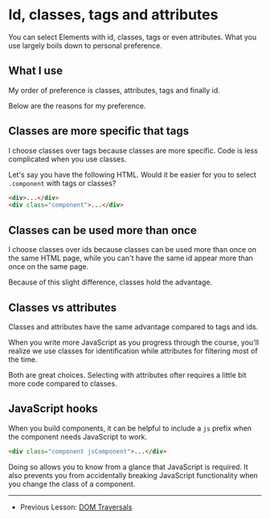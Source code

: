 # Id, classes, tags and attributes

You can select Elements with id, classes, tags or even attributes. What you use largely boils down to personal preference.

## What I use

My order of preference is classes, attributes, tags and finally id.

Below are the reasons for my preference.

## Classes are more specific that tags

I choose classes over tags because classes are more specific. Code is less complicated when you use classes.

Let's say you have the following HTML. Would it be easier for you to select `.component` with tags or classes?

```html
<div>...</div>
<div class="component">...</div>
```

## Classes can be used more than once

I choose classes over ids because classes can be used more than once on the same HTML page, while you can't have the same id appear more than once on the same page.

Because of this slight difference, classes hold the advantage.

## Classes vs attributes

Classes and attributes have the same advantage compared to tags and ids.

When you write more JavaScript as you progress through the course, you'll realize we use classes for identification while attributes for filtering most of the time.

Both are great choices. Selecting with attributes ofter requires a little bit more code compared to classes.

## JavaScript hooks

When you build components, it can be helpful to include a `js` prefix when the component needs JavaScript to work.

```html
<div class="component jsComponent">...</div>
```

Doing so allows you to know from a glance that JavaScript is required. It also prevents you from accidentally breaking JavaScript functionality when you change the class of a component.

---

- Previous Lesson: [DOM Traversals](09.dom-traversals.md)